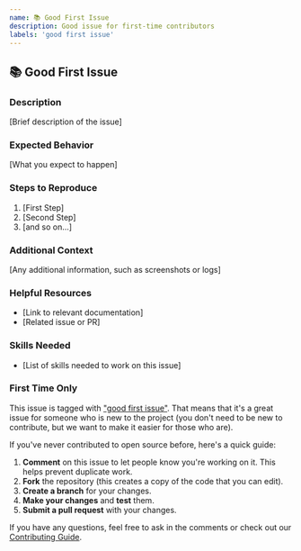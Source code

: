 ```yaml
---
name: 📚 Good First Issue
description: Good issue for first-time contributors
labels: 'good first issue'
---
```


## 📚 Good First Issue

### Description
[Brief description of the issue]

### Expected Behavior
[What you expect to happen]

### Steps to Reproduce
1. [First Step]
2. [Second Step]
3. [and so on...]

### Additional Context
[Any additional information, such as screenshots or logs]

### Helpful Resources
- [Link to relevant documentation]
- [Related issue or PR]

### Skills Needed
- [List of skills needed to work on this issue]

### First Time Only
This issue is tagged with ["good first issue"](https://github.com/FalloutGhoulBusta/AtmosSphere/contribute). That means that it's a great issue for someone who is new to the project (you don't need to be new to contribute, but we want to make it easier for those who are).

If you've never contributed to open source before, here's a quick guide:

1. **Comment** on this issue to let people know you're working on it. This helps prevent duplicate work.
2. **Fork** the repository (this creates a copy of the code that you can edit).
3. **Create a branch** for your changes.
4. **Make your changes** and **test** them.
5. **Submit a pull request** with your changes.

If you have any questions, feel free to ask in the comments or check out our [Contributing Guide](CONTRIBUTING.md).
